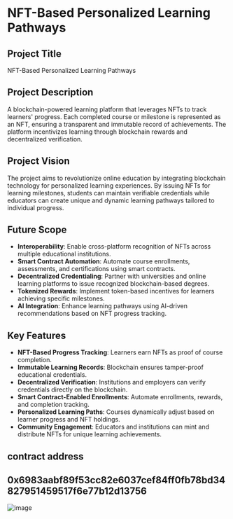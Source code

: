 # NFT-Based Personalized Learning Pathways

## Project Title
NFT-Based Personalized Learning Pathways

## Project Description
A blockchain-powered learning platform that leverages NFTs to track learners' progress. Each completed course or milestone is represented as an NFT, ensuring a transparent and immutable record of achievements. The platform incentivizes learning through blockchain rewards and decentralized verification.

## Project Vision
The project aims to revolutionize online education by integrating blockchain technology for personalized learning experiences. By issuing NFTs for learning milestones, students can maintain verifiable credentials while educators can create unique and dynamic learning pathways tailored to individual progress.

## Future Scope
- **Interoperability**: Enable cross-platform recognition of NFTs across multiple educational institutions.
- **Smart Contract Automation**: Automate course enrollments, assessments, and certifications using smart contracts.
- **Decentralized Credentialing**: Partner with universities and online learning platforms to issue recognized blockchain-based degrees.
- **Tokenized Rewards**: Implement token-based incentives for learners achieving specific milestones.
- **AI Integration**: Enhance learning pathways using AI-driven recommendations based on NFT progress tracking.

## Key Features
- **NFT-Based Progress Tracking**: Learners earn NFTs as proof of course completion.
- **Immutable Learning Records**: Blockchain ensures tamper-proof educational credentials.
- **Decentralized Verification**: Institutions and employers can verify credentials directly on the blockchain.
- **Smart Contract-Enabled Enrollments**: Automate enrollments, rewards, and completion tracking.
- **Personalized Learning Paths**: Courses dynamically adjust based on learner progress and NFT holdings.
- **Community Engagement**: Educators and institutions can mint and distribute NFTs for unique learning achievements.

## contract address
0x6983aabf89f53cc82e6037cef84ff0fb78bd34827951459517f6e77b12d13756
---

![image](https://github.com/user-attachments/assets/3942d644-07ab-4449-baa9-11c8165d5df6)
